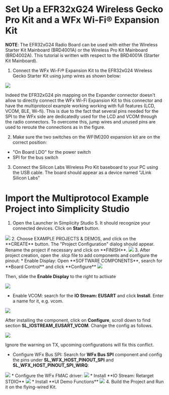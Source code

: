  # Set Up a EFR32xG24 Wireless Gecko Pro Kit and a WFx Wi-Fi® Expansion Kit
**NOTE**: The EFR32xG24 Radio Board can be used with either the Wireless Starter Kit Mainboard (BRD4001A) or the Wireless Pro Kit Mainboard (BRD4002A). This tutorial is written with respect to the BRD4001A (Starter Kit Mainboard).
 1. Connect the WFx Wi-Fi® Expansion Kit to the EFR32xG24 Wireless Gecko Starter Kit using jump wires as shown below:
 <img src=ssv5-xG24wiring-01.svg>
 

 Indeed the EFR32xG24 pin mapping on the Expander connector doesn't allow to directly connect the WFx Wi-Fi Expansion Kit to this connector and have the multiprotocol example working working with full features (LCD, VCOM, BLE, Wi-fi). This is due to the fact that several pins needed for the SPI to the WFx side are dedicatedly used for the LCD and VCOM through the radio connectors. To overcome this, jump wires and unused pins are used to reroute the connections as in the figure. 

 2. Make sure the two switches on the WF(M)200 expansion kit are on the correct position:

* "On Board LDO" for the power switch
* SPI for the bus switch

3. Connect the Silicon Labs Wireless Pro Kit baseboard to your PC using the USB cable. The board should appear as a device named "JLink Silicon Labs"

# Import the Multiprotocol Example Project into Simplicity Studio
1. Open the Launcher in Simplicity Studio 5. It should recognize your connected devices. Click on **Start** button.
<img src=01-launcher-jlink.PNG>
2. Choose EXAMPLE PROJECTS & DEMOS, and click on the **CREATE** button. The "Project Configuration" dialog should appear. Rename the project if necessary and click on **FINISH**.
<img src=02-example-project-and-demos.PNG>
3. After project creation, open the .slcp file to add components and configure the pinout:
* Enable Display: Open **SOFTWARE COMPONENTS**, search for **Board Control** and click **Configure**

<img src=03-board-control.png>

Then, slide the **Enable Display** to the right to activate

<img src=04-board-control-enable-display.png>

* Enable VCOM: search for the **IO Stream: EUSART** and click **Install**. Enter a name for it, e.g. vcom.

<img src=05-iostream-eusart-install.PNG>

After installing the component, click on **Configure**, scroll down to find section **SL_IOSTREAM_EUSART_VCOM**. Change the config as follows.

<img src=06-iostream-eusart-config.PNG>

Ignore the warning on TX, upcoming configurations will fix this conflict.
* Configure WFx Bus SPI: Search for **WFx Bus SPI** component and config the pins under **SL_WFX_HOST_PINOUT_SPI** and **SL_WFX_HOST_PINOUT_SPI_WIRQ**:
<img src=07-wfx-bus-spi.PNG>
* Configure the WFx FMAC driver: 
<img src=07.5-wfx-fmac-driver.PNG>
* Install **IO Stream: Retarget STDIO**
<img src=08-iostream-retarget-stdio.PNG>
* Install **UI Demo Functions**
<img src=09-ui-demo.PNG>
4. Build the Project and Run it on the flying-wired Kit.
